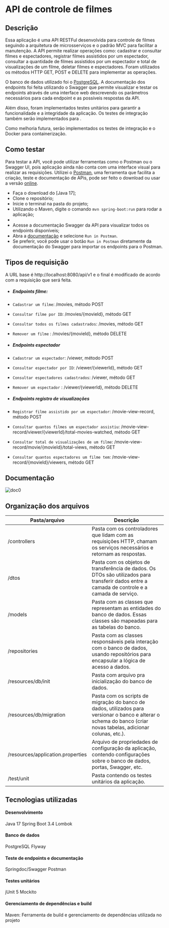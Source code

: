 # API de controle de filmes

## Descrição
Essa aplicação é uma API RESTFul desenvolvida para controle de filmes seguindo a arquitetura de microsserviços e o padrão MVC para facilitar a manutenção.
A API permite realizar operações como: cadastrar e consultar filmes e espectadores, registrar filmes assistidos por um espectador, consultar a quantidade de filmes assistidos por um espectador e total de visualizações de um filme, deletar filmes e espectadores.
Foram utilizados os métodos HTTP GET, POST e DELETE para implementar as operações.

O banco de dados utilizado foi o [PostgreSQL](https://www.postgresql.org/).
A documentação dos endpoints foi feita utilizando o Swagger que permite visualizar e testar os endpoints através de uma interface web descrevendo os parâmetros necessários para cada endpoint e as possíveis respostas da API.

Além disso, foram implementados testes unitários para garantir a funcionalidade e a integridade da aplicação. Os testes de integração também serão implementados para .

Como melhoria futura, serão implementados os testes de integração e o Docker para containerização.

## Como testar

Para testar a API, você pode utilizar ferramentas como o Postman ou o Swagger UI, pois aplicação ainda não conta com uma interface visual para realizar as requisições.
Utilizei o [Postman](https://www.postman.com/downloads/), uma ferramenta que facilita a criação, teste e documentação de APis, pode ser feito o download ou usar a versão [online](https://web.postman.co/).

- Faça o download do [Java 17];
- Clone o repositório;
- Inicie o terminal na pasta do projeto;
- Utilizando o Maven, digite o comando `mvn spring-boot:run` para rodar a aplicação;
- 
- Acesse a documentação Swagger da API para visualizar todos os endpoints disponíveis; 
- Abra a [documentação](https://documenter.getpostman.com/view/21857150/2sAYHxp4yF) e selecione `Run in Postman`.
- Se preferir, você pode usar o botão `Run in Postman` diretamente da documentação do Swagger para importar os endpoints para o Postman.


## Tipos de requisição

A URL base é http://localhost:8080/api/v1 e o final é modificado de acordo com a requisição que será feita.

- ##### Endpoints filme: 
- `Cadastrar um filme`: /movies, método POST
- `Consultar filme por ID`: /movies/{movieId}, método GET
- `Consultar todos os filmes cadastrados`: /movies, método GET
- `Remover um filme` : /movies/{movieId}, método DELETE

- ##### Endpoints espectador
- `Cadastrar um espectador`: /viewer, método POST
- `Consultar espectador por ID`: /viewer/{viewerId}, método GET
- `Consultar espectadores cadastrados`: /viewer, método GET
- `Remover um espectador` : /viewer/{viewerId}, método DELETE

- ##### Endpoints registro de visualizações
- `Registrar filme assistido por um espectador`: /movie-view-record, método POST
- `Consultar quantos filmes um espectador assistiu`: /movie-view-record/viewer/{viewerId}/total-movies-watched, método GET
- `Consultar total de visualizações de um filme`: /movie-view-record/movie/{movieId}/total-views, método GET
- `Consultar quantos espectadores um filme tem`: /movie-view-record/{movieId}/viewers, método GET

## Documentação

![doc0](https://user-images.githubusercontent.com/87936806/178283116-6fcb1887-2432-437f-8aa9-9d41b4a2b774.jpg)

## Organização dos arquivos

| Pasta/arquivo                     | Descrição                                                                                                                                                         |
|-----------------------------------|-------------------------------------------------------------------------------------------------------------------------------------------------------------------|
| /controllers                      | Pasta com os controladores que lidam com as requisições HTTP, chamam os serviços necessários e retornam as respostas.                                             |
| /dtos                             | Pasta com os objetos de transferência de dados. Os DTOs são utilizados para transferir dados entre a camada de controle e a camada de serviço.                    |
| /models                           | Pasta com as classes que representam as entidades do banco de dados. Essas classes são mapeadas para as tabelas do banco.                                         |
| /repositories                     | Pasta com as classes responsáveis pela interação com o banco de dados, usando repositórios para encapsular a lógica de acesso a dados.                            |
| /resources/db/init                | Pasta com arquivo pra inicialização do banco de dados.                                                                                                            |
| /resources/db/migration           | Pasta com os scripts de migração do banco de dados, utilizados para versionar o banco e alterar o schema do banco (criar novas tabelas, adicionar colunas, etc.). |
| /resources/application.properties | Arquivo de propriedades de configuração da aplicação, contendo configurações sobre o banco de dados, portas, Swagger, etc.                                        |
| /test/unit                        | Pasta contendo os testes unitários da aplicação.                                                                                                                  |
 

## Tecnologias utilizadas

#### Desenvolvimento
Java 17
Spring Boot 3.4
Lombok

#### Banco de dados
PostgreSQL
Flyway 

#### Teste de endpoints e documentação
Springdoc/Swagger
Postman

#### Testes unitários
jUnit 5
Mockito

#### Gerenciamento de dependências e build
Maven: Ferramenta de build e gerenciamento de dependências utilizada no projeto
